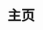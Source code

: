 ---
home: true
layout: BlogHome
icon: home
title: 主页
heroImage: /home-hero-image.svg
heroText: love and share # 主标题
heroFullScreen: true
# bgImage: /logo.png

projects:
  - icon: java
    name: cloud-mal
    desc: a mall project used spirng cloud alibaba
    link: https://github.com/songbaicheng/cloud-mall

footer: 风起于青萍之末  浪成于微澜之间
---